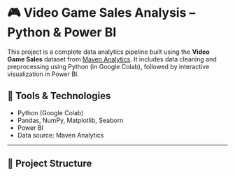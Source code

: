 # 🎮 Video Game Sales Analysis – Python & Power BI

This project is a complete data analytics pipeline built using the **Video Game Sales** dataset from [Maven Analytics](https://www.mavenanalytics.io/). It includes data cleaning and preprocessing using Python (in Google Colab), followed by interactive visualization in Power BI.

## 🔧 Tools & Technologies
- Python (Google Colab)
- Pandas, NumPy, Matplotlib, Seaborn
- Power BI
- Data source: Maven Analytics

---

## 📁 Project Structure

